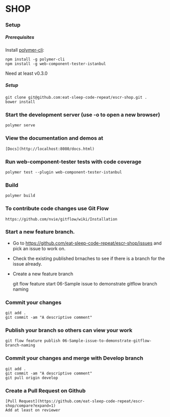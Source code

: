 # SHOP

### Setup

##### Prerequisites

Install [polymer-cli](https://github.com/Polymer/polymer-cli):

    npm install -g polymer-cli
    npm install -g web-component-tester-istanbul

Need at least v0.3.0

##### Setup

    git clone git@github.com:eat-sleep-code-repeat/escr-shop.git .
    bower install 
    
### Start the development server (use -o to open a new browser)

    polymer serve

### View the documentation and demos at

	[Docs](http://localhost:8080/docs.html)

### Run web-component-tester tests with code coverage

    polymer test --plugin web-component-tester-istanbul

### Build

    polymer build

### To contribute code changes use Git Flow
	
	https://github.com/nvie/gitflow/wiki/Installation

### Start a new feature branch.  

* Go to https://github.com/eat-sleep-code-repeat/escr-shop/issues and pick an issue to work on.
* Check the existing published brnaches to see if there is a branch for the issue already.
* Create a new feature branch
	
	git flow feature start 06-Sample issue to demonstrate gitflow branch naming

### Commit your changes

	git add .
	git commit -am "A descriptive comment"

### Publish your branch so others can view your work
	
	git flow feature publish 06-Sample-issue-to-demonstrate-gitflow-branch-naming

### Commit your changes and merge with Develop branch

	git add .
	git commit -am "A descriptive comment"
	git pull origin develop

### Create a Pull Request on Github

	[Pull Request](https://github.com/eat-sleep-code-repeat/escr-shop/compare?expand=1)
	Add at least on reviewer